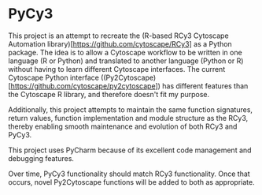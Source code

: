 # PyCy3

This project is an attempt to recreate the (R-based RCy3 Cytoscape Automation library)[https://github.com/cytoscape/RCy3] as a Python package. The idea is to allow a Cytoscape workflow to be written in one language (R or Python) and translated to another language (Python or R) without having to learn different Cytoscape interfaces. The current Cytoscape Python interface ((Py2Cytoscape)[https://github.com/cytoscape/py2cytoscape]) has different features than the Cytoscape R library, and therefore doesn't fit my purpose.

Additionally, this project attempts to maintain the same function signatures, return values, function implementation and module structure as the RCy3, thereby enabling smooth maintenance and evolution of both RCy3 and PyCy3.

This project uses PyCharm because of its excellent code management and debugging features.

Over time, PyCy3 functionality should match RCy3 functionality. Once that occurs, novel Py2Cytoscape functions will be added to both as appropriate.
